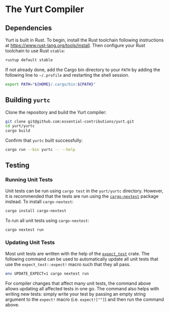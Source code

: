 # The Yurt Compiler

## Dependencies

Yurt is built in Rust. To begin, install the Rust toolchain following instructions at <https://www.rust-lang.org/tools/install>. Then configure your Rust toolchain to use Rust `stable`:

```sh
rustup default stable
```

If not already done, add the Cargo bin directory to your `PATH` by adding the following line to `~/.profile` and restarting the shell session.

```sh
export PATH="${HOME}/.cargo/bin:${PATH}"
```

## Building `yurtc`

Clone the repository and build the Yurt compiler:

```sh
git clone git@github.com:essential-contributions/yurt.git
cd yurt/yurtc
cargo build
```

Confirm that `yurtc` built successfully:

```sh
cargo run --bin yurtc -- --help
```

## Testing

### Running Unit Tests

Unit tests can be run using `cargo test` in the `yurt/yurtc` directory. However, it is recommended that the tests are run using the [`cargo-nextest`](https://nexte.st/) package instead. To install `cargo-nextest`:

```sh
cargo install cargo-nextest
```

To run all unit tests using `cargo-nextest`:

```sh
cargo nextest run
```

### Updating Unit Tests

Most unit tests are written with the help of the [`expect_test`](https://docs.rs/expect-test/latest/expect_test/) crate. The following command can be used to automatically update all unit tests that use the `expect_test::expect!` macro such that they all pass.

```sh
env UPDATE_EXPECT=1 cargo nextest run
```

For compiler changes that affect many unit tests, the command above allows updating all affected tests in one go. The command also helps with writing new tests: simply write your test by passing an empty string argument to the `expect!` macro (i.e. `expect![""]`) and then run the command above.

